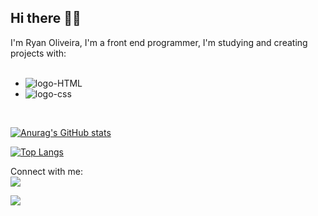 ## Hi there 👋😎

I'm Ryan Oliveira, I'm a front end programmer, I'm studying and creating projects with:
 <br>
 <br>
 - <img src= "https://img.shields.io/badge/HTML5-E34F26?style=for-the-badge&logo=html5&logoColor=white" alt= "logo-HTML" />
 - <img src= "https://img.shields.io/badge/CSS3-1572B6?style=for-the-badge&logo=css3&logoColor=white" alt= "logo-css" />
<br>

[![Anurag's GitHub stats](https://github-readme-stats.vercel.app/api?username=Ryan-pro10)](https://github.com/anuraghazra/github-readme-stats)
<br>

[![Top Langs](https://github-readme-stats.vercel.app/api/top-langs/?username=Ryan-pro10)](https://github.com/anuraghazra/github-readme-stats)

Connect with me:
<br>
<a href="https://www.instagram.com/ryanzz__7/"><img src= "https://img.shields.io/badge/Instagram-E4405F?style=for-the-badge&logo=instagram&logoColor=white"/></a> 
<br>

![](https://komarev.com/ghpvc/?username=Ryan-pro10)
